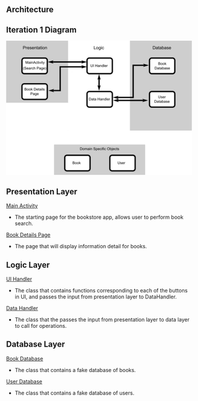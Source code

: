 ## Architecture
## Iteration 1 Diagram

![architecture](architecture.png)

## Presentation Layer
[Main Activity](https://code.cs.umanitoba.ca/3350-winter-2021-a03/winter-2021-a03-group-10/-/blob/master/app/src/main/java/com/comp3350_group10/bookstore/MainActivity.java)
- The starting page for the bookstore app, allows user to perform book search.

[Book Details Page]()
- The page that will display information detail for books. 


## Logic Layer
[UI Handler](https://code.cs.umanitoba.ca/3350-winter-2021-a03/winter-2021-a03-group-10/-/blob/master/app/src/main/java/com/comp3350_group10/bookstore/logic/UI_Handler/UIHandler.java)
- The class that contains functions corresponding to each of the buttons in UI, and passes the input from presentation layer to DataHandler.

[Data Handler](https://code.cs.umanitoba.ca/3350-winter-2021-a03/winter-2021-a03-group-10/-/blob/master/app/src/main/java/com/comp3350_group10/bookstore/logic/Data_Handler/DataHandler.java)
- The class that the passes the input from presentation layer to data layer to call for operations.

## Database Layer
[Book Database](https://code.cs.umanitoba.ca/3350-winter-2021-a03/winter-2021-a03-group-10/-/blob/master/app/src/main/java/com/comp3350_group10/bookstore/data/BookDatabase.java)
- The class that contains a fake database of books.

[User Database]()
- The class that contains a fake database of users.